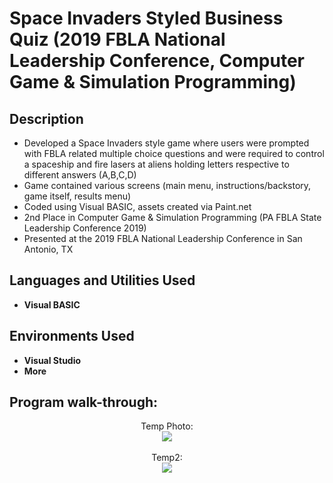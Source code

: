 <h1>Space Invaders Styled Business Quiz (2019 FBLA National Leadership Conference, Computer Game & Simulation Programming)</h1>

<h2>Description</h2>

 - Developed a Space Invaders style game where users were prompted with FBLA related multiple choice questions and were required to control a spaceship and fire lasers at aliens holding letters respective to different answers (A,B,C,D)
 - Game contained various screens (main menu, instructions/backstory, game itself, results menu)
 - Coded using Visual BASIC, assets created via Paint.net
 - 2nd Place in Computer Game & Simulation Programming (PA FBLA State Leadership Conference 2019)
 - Presented at the 2019 FBLA National Leadership Conference in San Antonio, TX

<h2>Languages and Utilities Used</h2>

- <b>Visual BASIC</b>

<h2>Environments Used </h2>

- <b>Visual Studio</b>
- <b>More</b>

<h2>Program walk-through:</h2>

<p align="center">
Temp Photo: <br/>
<img src="https://i.ytimg.com/vi/EMLTOMdIz4w/maxresdefault.jpg"/>
<br />
<br />
Temp2:  <br/>
<img src="https://i.ytimg.com/vi/EMLTOMdIz4w/maxresdefault.jpg"/>
</p>

<!--
 ```diff
- text in red
+ text in green
! text in orange
# text in gray
@@ text in purple (and bold)@@
```
--!>
